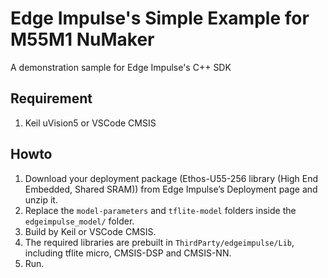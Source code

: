 # Edge Impulse's Simple Example for M55M1 NuMaker
A demonstration sample for Edge Impulse's C++ SDK
## Requirement
1. Keil uVision5 or VSCode CMSIS
## Howto
1. Download your deployment package (Ethos-U55-256 library (High End Embedded, Shared SRAM)) from Edge Impulse’s Deployment page and unzip it.
2. Replace the `model-parameters` and `tflite-model` folders inside the `edgeimpulse_model/` folder.
1. Build by Keil or VSCode CMSIS.
2. The required libraries are prebuilt in `ThirdParty/edgeimpulse/Lib`, including tflite micro, CMSIS-DSP and CMSIS-NN.
2. Run.



